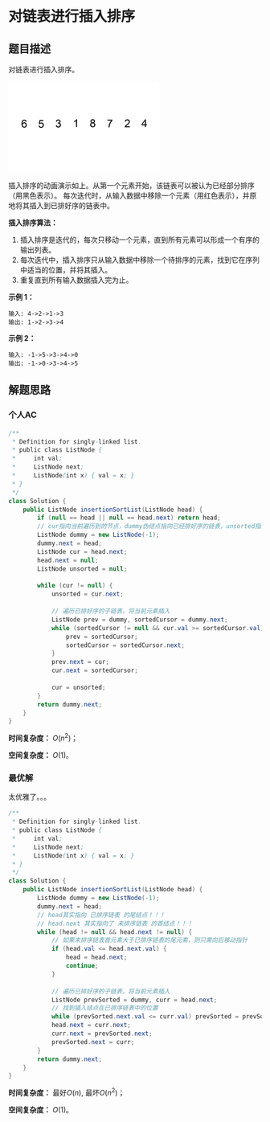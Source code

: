 # 对链表进行插入排序

## 题目描述

对链表进行插入排序。

![img](assets/Insertion-sort-example-300px.gif)

插入排序的动画演示如上。从第一个元素开始，该链表可以被认为已经部分排序（用黑色表示）。
每次迭代时，从输入数据中移除一个元素（用红色表示），并原地将其插入到已排好序的链表中。

**插入排序算法：**

1. 插入排序是迭代的，每次只移动一个元素，直到所有元素可以形成一个有序的输出列表。
2. 每次迭代中，插入排序只从输入数据中移除一个待排序的元素，找到它在序列中适当的位置，并将其插入。
3. 重复直到所有输入数据插入完为止。

**示例 1：**

```
输入: 4->2->1->3
输出: 1->2->3->4
```

**示例 2：**

```
输入: -1->5->3->4->0
输出: -1->0->3->4->5
```

## 解题思路

### 个人AC

```java
/**
 * Definition for singly-linked list.
 * public class ListNode {
 *     int val;
 *     ListNode next;
 *     ListNode(int x) { val = x; }
 * }
 */
class Solution {
    public ListNode insertionSortList(ListNode head) {
        if (null == head || null == head.next) return head;
        // cur指向当前遍历到的节点，dummy伪结点指向已经排好序的链表，unsorted指向未排序的子链表
        ListNode dummy = new ListNode(-1);
        dummy.next = head;
        ListNode cur = head.next;
        head.next = null;
        ListNode unsorted = null;
        
        while (cur != null) {
            unsorted = cur.next;
            
            // 遍历已排好序的子链表，将当前元素插入
            ListNode prev = dummy, sortedCursor = dummy.next;
            while (sortedCursor != null && cur.val >= sortedCursor.val) {
                prev = sortedCursor;
                sortedCursor = sortedCursor.next;
            }
            prev.next = cur;
            cur.next = sortedCursor;
            
            cur = unsorted;
        }
        return dummy.next;
    }
}
```

**时间复杂度：** $O(n^2)$；

**空间复杂度：** $O(1)$。

### 最优解

太优雅了。。。

```java
/**
 * Definition for singly-linked list.
 * public class ListNode {
 *     int val;
 *     ListNode next;
 *     ListNode(int x) { val = x; }
 * }
 */
class Solution {
    public ListNode insertionSortList(ListNode head) {
        ListNode dummy = new ListNode(-1);
        dummy.next = head;
        // head其实指向 已排序链表 的尾结点！！！
        // head.next 其实指向了 未排序链表 的首结点！！！
        while (head != null && head.next != null) {
            // 如果未排序链表首元素大于已排序链表的尾元素，则只需向后移动指针
            if (head.val <= head.next.val) {
                head = head.next;
                continue;
            }
            
            // 遍历已排好序的子链表，将当前元素插入
            ListNode prevSorted = dummy, curr = head.next;
            // 找到插入结点在已排序链表中的位置
            while (prevSorted.next.val <= curr.val) prevSorted = prevSorted.next;
            head.next = curr.next;
            curr.next = prevSorted.next;
            prevSorted.next = curr;
        }
        return dummy.next;
    }
}
```

**时间复杂度：** 最好$O(n)$, 最坏$O(n^2)$；

**空间复杂度：** $O(1)$。